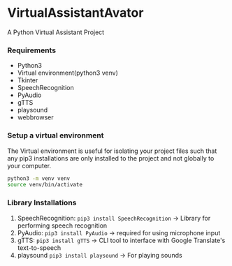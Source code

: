 # VirtualAssistantAvator
A Python Virtual Assistant Project 
### Requirements
- Python3
- Virtual environment(python3 venv)
- Tkinter
- SpeechRecognition
- PyAudio
- gTTS
- playsound
- webbrowser


### Setup a virtual environment
The Virtual environment is useful for isolating your project files such that any pip3 installations
are only installed to the project and not globally to your computer.
```sh
python3 -m venv venv
source venv/bin/activate
```


### Library Installations
1. SpeechRecognition: `pip3 install SpeechRecognition`  -> Library for performing speech recognition
2. PyAudio: `pip3 install PyAudio`  -> required for using microphone input
3. gTTS: `pip3 install gTTS`  -> CLI tool to interface with Google Translate's text-to-speech
4. playsound `pip3 install playsound`  -> For playing sounds

